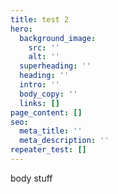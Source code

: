 ```yaml
---
title: test 2
hero:
  background_image:
    src: ''
    alt: ''
  superheading: ''
  heading: ''
  intro: ''
  body_copy: ''
  links: []
page_content: []
seo:
  meta_title: ''
  meta_description: ''
repeater_test: []
---
```

body stuff
